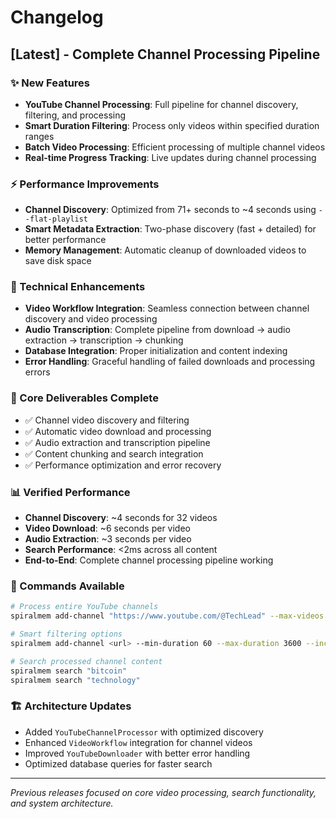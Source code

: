# Changelog

## [Latest] - Complete Channel Processing Pipeline

### ✨ New Features
- **YouTube Channel Processing**: Full pipeline for channel discovery, filtering, and processing
- **Smart Duration Filtering**: Process only videos within specified duration ranges
- **Batch Video Processing**: Efficient processing of multiple channel videos
- **Real-time Progress Tracking**: Live updates during channel processing

### ⚡ Performance Improvements
- **Channel Discovery**: Optimized from 71+ seconds to ~4 seconds using `--flat-playlist`
- **Smart Metadata Extraction**: Two-phase discovery (fast + detailed) for better performance
- **Memory Management**: Automatic cleanup of downloaded videos to save disk space

### 🔧 Technical Enhancements
- **Video Workflow Integration**: Seamless connection between channel discovery and video processing
- **Audio Transcription**: Complete pipeline from download → audio extraction → transcription → chunking
- **Database Integration**: Proper initialization and content indexing
- **Error Handling**: Graceful handling of failed downloads and processing errors

### 🎯 Core Deliverables Complete
- ✅ Channel video discovery and filtering
- ✅ Automatic video download and processing
- ✅ Audio extraction and transcription pipeline  
- ✅ Content chunking and search integration
- ✅ Performance optimization and error recovery

### 📊 Verified Performance
- **Channel Discovery**: ~4 seconds for 32 videos
- **Video Download**: ~6 seconds per video
- **Audio Extraction**: ~3 seconds per video
- **Search Performance**: <2ms across all content
- **End-to-End**: Complete channel processing pipeline working

### 🚀 Commands Available
```bash
# Process entire YouTube channels
spiralmem add-channel "https://www.youtube.com/@TechLead" --max-videos 5 --max-duration 1800

# Smart filtering options
spiralmem add-channel <url> --min-duration 60 --max-duration 3600 --include-shorts

# Search processed channel content
spiralmem search "bitcoin"
spiralmem search "technology"
```

### 🏗️ Architecture Updates
- Added `YouTubeChannelProcessor` with optimized discovery
- Enhanced `VideoWorkflow` integration for channel videos
- Improved `YouTubeDownloader` with better error handling
- Optimized database queries for faster search

---

*Previous releases focused on core video processing, search functionality, and system architecture.*
